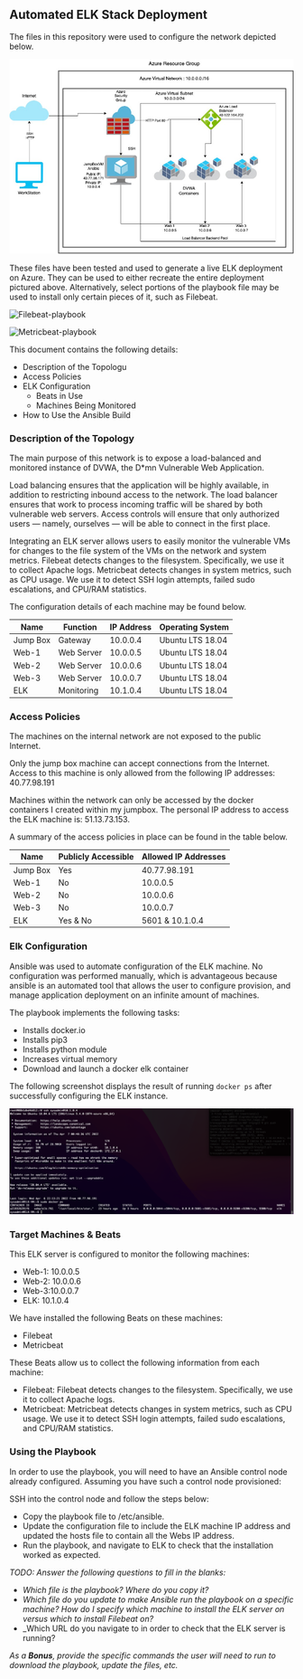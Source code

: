 ## Automated ELK Stack Deployment

The files in this repository were used to configure the network depicted below.

![TODO: Update the path with the name of your diagram](https://github.com/treycg13/treycg13/blob/master/diagrams/diagram.jpg)

These files have been tested and used to generate a live ELK deployment on Azure. They can be used to either recreate the entire deployment pictured above. Alternatively, select portions of the playbook file may be used to install only certain pieces of it, such as Filebeat.

![Filebeat-playbook](https://github.com/treycg13/treycg13/blob/master/ansible/filebeat-playbook.yml)

![Metricbeat-playbook](https://github.com/treycg13/treycg13/blob/master/ansible/metricbeat-playbook.yml)

This document contains the following details:
- Description of the Topologu
- Access Policies
- ELK Configuration
  - Beats in Use
  - Machines Being Monitored
- How to Use the Ansible Build


### Description of the Topology

The main purpose of this network is to expose a load-balanced and monitored instance of DVWA, the D*mn Vulnerable Web Application.

Load balancing ensures that the application will be highly available, in addition to restricting inbound access to the network.
The load balancer ensures that work to process incoming traffic will be shared by both vulnerable web servers. Access controls will ensure that only authorized users — namely, ourselves — will be able to connect in the first place.

Integrating an ELK server allows users to easily monitor the vulnerable VMs for changes to the file system of the VMs on the network and system metrics.
Filebeat detects changes to the filesystem. Specifically, we use it to collect Apache logs.
Metricbeat detects changes in system metrics, such as CPU usage. We use it to detect SSH login attempts, failed sudo escalations, and CPU/RAM statistics.

The configuration details of each machine may be found below.


| Name     | Function | IP Address | Operating System |
|----------|----------|------------|------------------|
| Jump Box | Gateway  | 10.0.0.4   |Ubuntu LTS 18.04  |
| Web-1    |Web Server| 10.0.0.5   |Ubuntu LTS 18.04  |
| Web-2    |Web Server| 10.0.0.6   |Ubuntu LTS 18.04  |
| Web-3    |Web Server| 10.0.0.7   |Ubuntu LTS 18.04  |
| ELK      |Monitoring| 10.1.0.4   |Ubuntu LTS 18.04  |

### Access Policies

The machines on the internal network are not exposed to the public Internet. 

Only the jump box machine can accept connections from the Internet. Access to this machine is only allowed from the following IP addresses:
40.77.98.191

Machines within the network can only be accessed by the docker containers I created within my jumpbox. The personal IP address to access the ELK machine is: 51.13.73.153.

A summary of the access policies in place can be found in the table below.

| Name     | Publicly Accessible | Allowed IP Addresses |
|----------|---------------------|----------------------|
| Jump Box | Yes                 | 40.77.98.191         |
|  Web-1   | No                  | 10.0.0.5             |
|  Web-2   | No                  | 10.0.0.6             |
|  Web-3   | No                  | 10.0.0.7             |
|  ELK     | Yes & No            | 5601 & 10.1.0.4      |

### Elk Configuration

Ansible was used to automate configuration of the ELK machine. No configuration was performed manually, which is advantageous because ansible is an automated tool that allows the user to configure provision, and manage application deployment on an infinite amount of machines. 


The playbook implements the following tasks:
- Installs docker.io  
- Installs pip3
- Installs python module
- Increases virtual memory 
- Download and launch a docker elk container 


The following screenshot displays the result of running `docker ps` after successfully configuring the ELK instance.

![ELK-docker](https://github.com/treycg13/treycg13/blob/master/diagrams/ELK-running.png)

### Target Machines & Beats
This ELK server is configured to monitor the following machines:
- Web-1: 10.0.0.5
- Web-2: 10.0.0.6
- Web-3:10.0.0.7
- ELK: 10.1.0.4

We have installed the following Beats on these machines:
- Filebeat 
- Metricbeat

These Beats allow us to collect the following information from each machine:
- Filebeat: Filebeat detects changes to the filesystem. Specifically, we use it to collect Apache logs.
- Metricbeat: Metricbeat detects changes in system metrics, such as CPU usage. We use it to detect SSH login attempts, failed sudo escalations, and CPU/RAM statistics.

### Using the Playbook
In order to use the playbook, you will need to have an Ansible control node already configured. Assuming you have such a control node provisioned: 

SSH into the control node and follow the steps below:
- Copy the playbook file to /etc/ansible.
- Update the configuration file to include the ELK machine IP address and updated the hosts file to contain all the Webs IP address. 
- Run the playbook, and navigate to ELK to check that the installation worked as expected.

_TODO: Answer the following questions to fill in the blanks:_
- _Which file is the playbook? Where do you copy it?_
- _Which file do you update to make Ansible run the playbook on a specific machine? How do I specify which machine to install the ELK server on versus which to install Filebeat on?_
- _Which URL do you navigate to in order to check that the ELK server is running?

_As a **Bonus**, provide the specific commands the user will need to run to download the playbook, update the files, etc._
